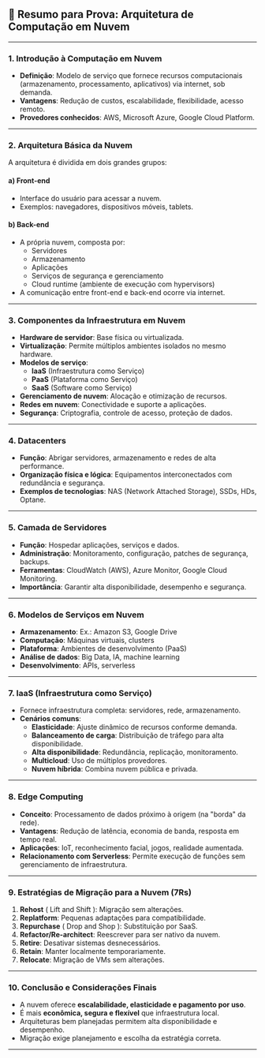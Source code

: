 
## 📘 Resumo para Prova: Arquitetura de Computação em Nuvem

---

### 1. **Introdução à Computação em Nuvem**
- **Definição**: Modelo de serviço que fornece recursos computacionais (armazenamento, processamento, aplicativos) via internet, sob demanda.
- **Vantagens**: Redução de custos, escalabilidade, flexibilidade, acesso remoto.
- **Provedores conhecidos**: AWS, Microsoft Azure, Google Cloud Platform.

---

### 2. **Arquitetura Básica da Nuvem**
A arquitetura é dividida em dois grandes grupos:

#### a) **Front-end**
- Interface do usuário para acessar a nuvem.
- Exemplos: navegadores, dispositivos móveis, tablets.

#### b) **Back-end**
- A própria nuvem, composta por:
  - Servidores
  - Armazenamento
  - Aplicações
  - Serviços de segurança e gerenciamento
  - Cloud runtime (ambiente de execução com hypervisors)
- A comunicação entre front-end e back-end ocorre via internet.

---

### 3. **Componentes da Infraestrutura em Nuvem**
- **Hardware de servidor**: Base física ou virtualizada.
- **Virtualização**: Permite múltiplos ambientes isolados no mesmo hardware.
- **Modelos de serviço**:
  - **IaaS** (Infraestrutura como Serviço)
  - **PaaS** (Plataforma como Serviço)
  - **SaaS** (Software como Serviço)
- **Gerenciamento de nuvem**: Alocação e otimização de recursos.
- **Redes em nuvem**: Conectividade e suporte a aplicações.
- **Segurança**: Criptografia, controle de acesso, proteção de dados.

---

### 4. **Datacenters**
- **Função**: Abrigar servidores, armazenamento e redes de alta performance.
- **Organização física e lógica**: Equipamentos interconectados com redundância e segurança.
- **Exemplos de tecnologias**: NAS (Network Attached Storage), SSDs, HDs, Optane.

---

### 5. **Camada de Servidores**
- **Função**: Hospedar aplicações, serviços e dados.
- **Administração**: Monitoramento, configuração, patches de segurança, backups.
- **Ferramentas**: CloudWatch (AWS), Azure Monitor, Google Cloud Monitoring.
- **Importância**: Garantir alta disponibilidade, desempenho e segurança.

---

### 6. **Modelos de Serviços em Nuvem**
- **Armazenamento**: Ex.: Amazon S3, Google Drive
- **Computação**: Máquinas virtuais, clusters
- **Plataforma**: Ambientes de desenvolvimento (PaaS)
- **Análise de dados**: Big Data, IA, machine learning
- **Desenvolvimento**: APIs, serverless

---

### 7. **IaaS (Infraestrutura como Serviço)**
- Fornece infraestrutura completa: servidores, rede, armazenamento.
- **Cenários comuns**:
  - **Elasticidade**: Ajuste dinâmico de recursos conforme demanda.
  - **Balanceamento de carga**: Distribuição de tráfego para alta disponibilidade.
  - **Alta disponibilidade**: Redundância, replicação, monitoramento.
  - **Multicloud**: Uso de múltiplos provedores.
  - **Nuvem híbrida**: Combina nuvem pública e privada.

---

### 8. **Edge Computing**
- **Conceito**: Processamento de dados próximo à origem (na "borda" da rede).
- **Vantagens**: Redução de latência, economia de banda, resposta em tempo real.
- **Aplicações**: IoT, reconhecimento facial, jogos, realidade aumentada.
- **Relacionamento com Serverless**: Permite execução de funções sem gerenciamento de infraestrutura.

---

### 9. **Estratégias de Migração para a Nuvem (7Rs)**
1. **Rehost** ( Lift and Shift ): Migração sem alterações.
2. **Replatform**: Pequenas adaptações para compatibilidade.
3. **Repurchase** ( Drop and Shop ): Substituição por SaaS.
4. **Refactor/Re-architect**: Reescrever para ser nativo da nuvem.
5. **Retire**: Desativar sistemas desnecessários.
6. **Retain**: Manter localmente temporariamente.
7. **Relocate**: Migração de VMs sem alterações.

---

### 10. **Conclusão e Considerações Finais**
- A nuvem oferece **escalabilidade, elasticidade e pagamento por uso**.
- É mais **econômica, segura e flexível** que infraestrutura local.
- Arquiteturas bem planejadas permitem alta disponibilidade e desempenho.
- Migração exige planejamento e escolha da estratégia correta.

---
